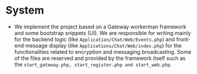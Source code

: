 # System
* We implement the project based on a Gateway workerman framework and some bootstrap snippets (UI). We are responsible for writing mainly for the backend logic (like `Application/Chat/Web/Events.php`) and front-end message display (like `Applications/Chat/Web/index.php`) for the functionalities related to encryption and messaging broadcasting. Some of the files are reserved and provided by the framework itself such as the `start_gateway.php, start_register.php and start_web.php`.